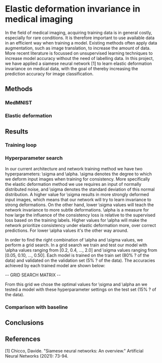 # Elastic deformation invariance in medical imaging

In the field of medical imaging, acquiring training data is in general costly, especially for rare conditions. It is therefore important to use available data in an efficient way when training a model. Existing methods often apply data augmentation, such as image translation, to increase the amount of data. More recent literature is focussed on unsupervised learning techniques to increase model accuracy without the need of labelling data. In this project, we have applied a siamese neural network [1] to learn elastic deformation invariance on medical data, with the goal of thereby increasing the prediction accuracy for image classification. 

## Methods

### MedMNIST

### Elastic deformation

## Results

### Training loop

### Hyperparameter search
In our current architecture and network training method we have two hyperparameters: \sigma and \alpha. \sigma denotes the degree to which we deform input images when training for consistency. More specifically the elastic deformation method we use requires an input of normally distributed noise, and \sigma denotes the standard deviation of this normal distribution. A higher value for \sigma results in more strongly deformed input images, which means that our network will try to learn invariance to strong deformations. On the other hand, lower \sigma values will teach the network invariance to more subtle deformations. \alpha is a measure for how large the influence of the consistency loss is relative to the supervised loss based on the training labels. Higher values for \alpha will make the network prioritize consistency under elastic deformation more, over correct predictions. For lower \alpha values it's the other way around.

In order to find the right combination of \alpha and \sigma values, we perform a grid search. In a grid search we train and test our model with \alpha values ranging from \[0.2, 0.4, ..., 2.0\] and \sigma values ranging from \[0.05, 0.10, ..., 0.50\]. Each model is trained on the train set (80% ? of the data) and validated on the validation set (5% ? of the data). The accuracies achieved by each trained model are shown below:

-- GRID SEARCH MATRIX --

From this grid we chose the optimal values for \sigma and \alpha an we tested a model with these hyperparameter settings on the test set (15% ? of the data).

### Comparison with baseline

## Conclusions


## References
[1] Chicco, Davide. "Siamese neural networks: An overview." Artificial Neural Networks (2021): 73-94.

